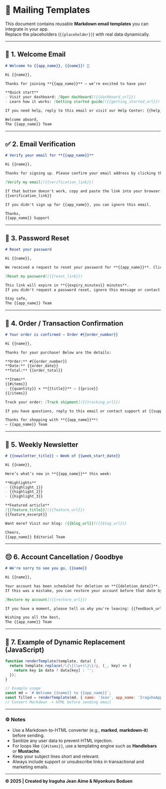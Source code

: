 <!--
  ==========================================================
  ----------------------------------------------------------
  Created by: Iraguha Jean Aime & Niyonkuru Boduen
  Description: Markdown-based email templates for app use.
  Date: 2025
  ==========================================================
-->

# 📧 Mailing Templates

This document contains reusable **Markdown email templates** you can integrate in your app.  
Replace the placeholders (`{{placeholder}}`) with real data dynamically.

---

## 📨 1. Welcome Email

```markdown
# Welcome to {{app_name}}, {{name}}! 🎉

Hi {{name}},

Thanks for joining **{{app_name}}** — we’re excited to have you!

**Quick start**
- Visit your dashboard: [Open dashboard]({{dashboard_url}})
- Learn how it works: [Getting started guide]({{getting_started_url}})

If you need help, reply to this email or visit our Help Center: {{help_url}}.

Welcome aboard,  
The {{app_name}} Team
```

---

## ✅ 2. Email Verification

```markdown
# Verify your email for **{{app_name}}**

Hi {{name}},

Thanks for signing up. Please confirm your email address by clicking the link below:

[Verify my email]({{verification_link}})

If that button doesn't work, copy and paste the link into your browser:
{{verification_link}}

If you didn't sign up for {{app_name}}, you can ignore this email.

Thanks,  
{{app_name}} Support
```

---

## 🔑 3. Password Reset

```markdown
# Reset your password

Hi {{name}},

We received a request to reset your password for **{{app_name}}**. Click the link below to set a new password:

[Reset my password]({{reset_link}})

This link will expire in **{{expiry_minutes}} minutes**.  
If you didn't request a password reset, ignore this message or contact support.

Stay safe,  
The {{app_name}} Team
```

---

## 🛒 4. Order / Transaction Confirmation

```markdown
# Your order is confirmed — Order #{{order_number}}

Hi {{name}},

Thanks for your purchase! Below are the details:

**Order:** #{{order_number}}  
**Date:** {{order_date}}  
**Total:** {{order_total}}

**Items**
{{#items}}
- {{quantity}} × **{{title}}** — {{price}}
{{/items}}

Track your order: [Track shipment]({{tracking_url}})

If you have questions, reply to this email or contact support at {{support_email}}.

Thanks for shopping with **{{app_name}}**!  
— {{app_name}} Team
```

---

## 📰 5. Weekly Newsletter

```markdown
# {{newsletter_title}} — Week of {{week_start_date}}

Hi {{name}},

Here’s what’s new in **{{app_name}}** this week:

**Highlights**
- {{highlight_1}}
- {{highlight_2}}
- {{highlight_3}}

**Featured article**  
[{{feature_title}}]({{feature_url}})  
{{feature_excerpt}}

Want more? Visit our blog: [{{blog_url}}]({{blog_url}})

Cheers,  
{{app_name}} Editorial Team
```

---

## 😔 6. Account Cancellation / Goodbye

```markdown
# We're sorry to see you go, {{name}}

Hi {{name}},

Your account has been scheduled for deletion on **{{deletion_date}}**.  
If this was a mistake, you can restore your account before that date by visiting:

[Restore my account]({{restore_url}})

If you have a moment, please tell us why you're leaving: {{feedback_url}}

Wishing you all the best,  
The {{app_name}} Team
```

---

## 🧠 7. Example of Dynamic Replacement (JavaScript)

```javascript
function renderTemplate(template, data) {
  return template.replace(/\{\{(\w+)\}\}/g, (_, key) => {
    return key in data ? data[key] : '';
  });
}

// Example usage
const md = `# Welcome {{name}} to {{app_name}}`;
const filled = renderTemplate(md, { name: 'Jean', app_name: 'IraguhaApp' });
// Convert Markdown -> HTML before sending email
```

---

### ⚙️ Notes
- Use a Markdown-to-HTML converter (e.g., **marked**, **markdown-it**) before sending.  
- Sanitize any user data to prevent HTML injection.  
- For loops like `{{#items}}`, use a templating engine such as **Handlebars** or **Mustache**.  
- Keep your subject lines short and relevant.  
- Always include support or unsubscribe links in transactional and marketing emails.

---

**© 2025 | Created by Iraguha Jean Aime & Niyonkuru Boduen**
